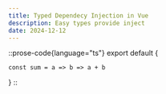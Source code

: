 ```yaml
---
title: Typed Dependecy Injection in Vue
description: Easy types provide inject 
date: 2024-12-12
---
```


::prose-code{language="ts"}
export default {

    const sum = a => b => a + b

}
::
